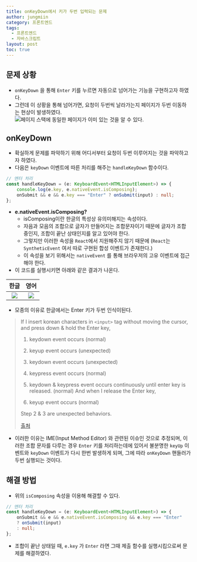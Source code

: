 ```yaml
---
title: onKeyDown에서 키가 두번 입력되는 문제
author: jungmiin
category: 프론트엔드
tags:
  - 프론트엔드
  - 자바스크립트
layout: post
toc: true
---
```

## 문제 상황
- `onKeyDown` 을 통해 `Enter` 키를 누르면 자동으로 넘어가는 기능을 구현하고자 하였다.
- 그런데 이 상황을 통해 넘어가면, 요청이 두번씩 날라가는지 페이지가 두번 이동하는 현상이 발생하였다.
![페이지 스택에 동일한 페이지가 이미 있는 것을 알 수 있다.](https://i.imgur.com/jUFEN3H.png)

## onKeyDown
- 확실하게 문제를 파악하기 위해 어디서부터 요청이 두번 이루어지는 것을 파악하고자 하였다.
- 다음은 `keyDown` 이벤트에 따른 처리를 해주는 `handleKeyDown` 함수이다.
```typescript
// 엔터 처리
const handleKeyDown = (e: KeyboardEvent<HTMLInputElement>) => {
	console.log(e.key, e.nativeEvent.isComposing);
	onSubmit && e && e.key === "Enter" ? onSubmit(input) : null;
};	
```
- **e.nativeEvent.isComposing?**
	- isComposing이란 한글의 특성상 유의미해지는 속성이다.
	- 자음과 모음의 조합으로 글자가 만들어지는 조합문자이기 때문에 글자가 조합중인지, 조합이 끝난 상태인지를 알고 있어야 한다.
	- 그렇지만 이러한 속성을 `React`에서 지원해주지 않기 때문에 (`React`는 `SyntheticEvent` 여서 따로 구현된 합성 이벤트가 존재한다.)
	- 이 속성을 보기 위해서는 `nativeEvent` 를 통해 브라우저의 고유 이벤트에 접근해야 한다.
- 이 코드를 실행시키면 아래와 같은 결과가 나온다.

|                 한글                 |                 영어                 |
|:------------------------------------:|:------------------------------------:|
|![](https://i.imgur.com/RiZZxNH.png)|![](https://i.imgur.com/yluK3RX.png)|

- 모종의 이유로 한글에서는 Enter 키가 두번 인식이된다.
 >If I insert korean characters in `<input>` tag without moving the cursor, and press down & hold the Enter key,
 >
>1. keydown event occurs (normal)
>
>2. keyup event occurs (unexpected)
>
>3. keydown event occurs (unexpected)
>
>4. keypress event occurs (normal)
>
>5. keydown & keypress event occurs continuously until enter key is released. (normal) And when I release the Enter key,
>
>6. keyup event occurs (normal)
>
>Step 2 & 3 are unexpected behaviors.
>
>[출처](https://github.com/vuejs/vue/issues/10277#issuecomment-731768059)
- 이러한 이유는 IME(Input Method Editor) 와 관련된 이슈인 것으로 추정되며, 이러한 조합 문자를 다루는 경우 `Enter` 키를 처리하는데에 있어서 불분명한 `keyUp` 이벤트와 `keyDown` 이벤트가 다시 한번 발생하게 되며, 그에 따라 `onKeyDown` 핸들러가 두번 실행되는 것이다.

## 해결 방법
- 위의 `isComposing` 속성을 이용해 해결할 수 있다.
```typescript
// 엔터 처리
const handleKeyDown = (e: KeyboardEvent<HTMLInputElement>) => {
	onSubmit && e && e.nativeEvent.isComposing && e.key === "Enter"
	? onSubmit(input)
	: null;
};
```
- 조합이 끝난 상태일 때, `e.key` 가 `Enter` 라면 그때 제출 함수를 실행시킴으로써 문제를 해결하였다.

